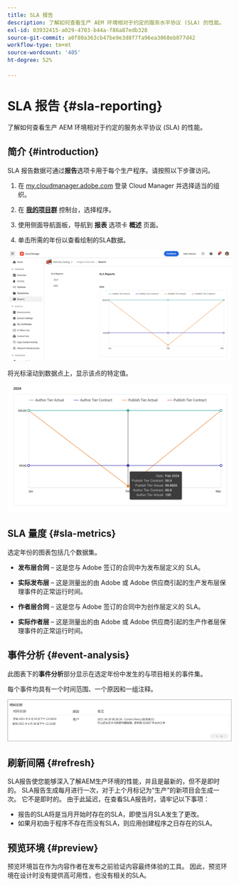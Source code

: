 ```yaml
---
title: SLA 报告
description: 了解如何查看生产 AEM 环境相对于约定的服务水平协议 (SLA) 的性能。
exl-id: 03932415-a029-4703-b44a-f86a87edb328
source-git-commit: a0f80a363cb47be9e3d8f7fa96ea3068eb077d42
workflow-type: tm+mt
source-wordcount: '405'
ht-degree: 52%

---
```



# SLA 报告 {#sla-reporting}

了解如何查看生产 AEM 环境相对于约定的服务水平协议 (SLA) 的性能。

## 简介 {#introduction}

SLA 报告数据可通过&#x200B;**报告**&#x200B;选项卡用于每个生产程序。请按照以下步骤访问。

1. 在 [my.cloudmanager.adobe.com](https://my.cloudmanager.adobe.com/) 登录 Cloud Manager 并选择适当的组织。

1. 在 **[我的项目群](/help/implementing/cloud-manager/navigation.md#my-programs)** 控制台，选择程序。

1. 使用侧面导航面板，导航到 **报表** 选项卡 **概述** 页面。

1. 单击所需的年份以查看绘制的SLA数据。

![SLA 图形示例](assets/sla-reporting-1.png)

将光标滚动到数据点上，显示该点的特定值。

![显示详细数据](assets/sla-reporting-b.png)

## SLA 量度 {#sla-metrics}

选定年份的图表包括几个数据集。

* **发布层合同** – 这是您与 Adobe 签订的合同中为发布层定义的 SLA。

* **实际发布层** – 这是测量出的由 Adobe 或 Adobe 供应商引起的生产发布层保理事件的正常运行时间。

* **作者层合同** – 这是您与 Adobe 签订的合同中为创作层定义的 SLA。

* **实际作者层** – 这是测量出的由 Adobe 或 Adobe 供应商引起的生产作者层保理事件的正常运行时间。

## 事件分析 {#event-analysis}

此图表下的&#x200B;**事件分析**&#x200B;部分显示在选定年份中发生的与项目相关的事件集。

每个事件均具有一个时间范围、一个原因和一组注释。

![事件分析示例](assets/sla-reporting-c.png)

## 刷新间隔 {#refresh}

SLA报告使您能够深入了解AEM生产环境的性能，并且是最新的，但不是即时的。 SLA报告生成每月进行一次，对于上个月标记为“生产”的新项目会生成一次。 它不是即时的。 由于此延迟，在查看SLA报告时，请牢记以下事项：

* 报告的SLA将是当月开始时存在的SLA，即使当月SLA发生了更改。
* 如果月初由于程序不存在而没有SLA，则应用创建程序之日存在的SLA。

## 预览环境 {#preview}

预览环境旨在作为内容作者在发布之前验证内容最终体验的工具。 因此，预览环境在设计时没有提供高可用性，也没有相关的SLA。
